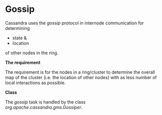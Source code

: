 # Gossip

Cassandra uses the *gossip* protocol in internode communication for determining

* state &
* location

of other nodes in the ring.

**The requirement**

The requirement is for the nodes in a ring/cluster to determine the overall map of the cluster (i.e. the location of other nodes) with 
as less number of local interactions as possible.

**Class**

The *gossip* task is handled by the class *org.apache.cassandra.gms.Gossiper*. 
